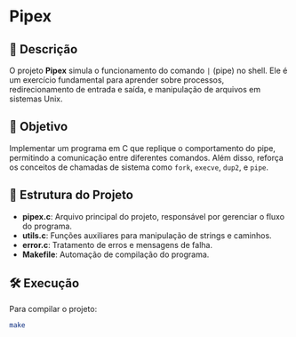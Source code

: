 # Pipex

## 📜 Descrição
O projeto **Pipex** simula o funcionamento do comando `|` (pipe) no shell. Ele é um exercício fundamental para aprender sobre processos, redirecionamento de entrada e saída, e manipulação de arquivos em sistemas Unix.

## 🚀 Objetivo
Implementar um programa em C que replique o comportamento do pipe, permitindo a comunicação entre diferentes comandos. Além disso, reforça os conceitos de chamadas de sistema como `fork`, `execve`, `dup2`, e `pipe`.

## 📂 Estrutura do Projeto
- **pipex.c**: Arquivo principal do projeto, responsável por gerenciar o fluxo do programa.
- **utils.c**: Funções auxiliares para manipulação de strings e caminhos.
- **error.c**: Tratamento de erros e mensagens de falha.
- **Makefile**: Automação de compilação do programa.

## 🛠️ Execução
Para compilar o projeto:
```bash
make
